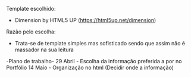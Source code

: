 Template escolhido:
- Dimension by HTML5 UP (https://html5up.net/dimension)

Razão pelo escolha:
- Trata-se de template simples mas sofisticado sendo que assim não é massador na sua leitura

-Plano de trabalho-
29 Abril - Escolha da informação preferida a por no Portfólio
14 Maio - Organização no html (Decidir onde a informação)

